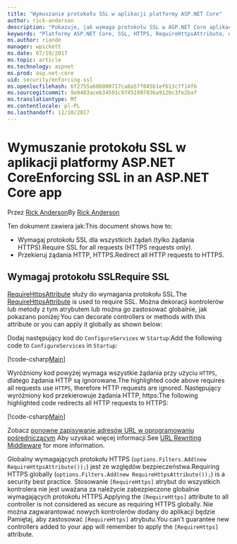 ```yaml
---
title: "Wymuszanie protokołu SSL w aplikacji platformy ASP.NET Core"
author: rick-anderson
description: "Pokazuje, jak wymaga protokołu SSL w ASP.NET Core aplikacji sieci web"
keywords: "Platformy ASP.NET Core, SSL, HTTPS, RequireHttpsAttribute, usługi IIS Express"
ms.author: riande
manager: wpickett
ms.date: 07/19/2017
ms.topic: article
ms.technology: aspnet
ms.prod: asp.net-core
uid: security/enforcing-ssl
ms.openlocfilehash: 6f2755a606000717ca8a57f045b1ef613c7f14f6
ms.sourcegitcommit: 9a9483aceb34591c97451997036a9120c3fe2baf
ms.translationtype: MT
ms.contentlocale: pl-PL
ms.lasthandoff: 11/10/2017
---
```

# <a name="enforcing-ssl-in-an-aspnet-core-app"></a><span data-ttu-id="110d1-104">Wymuszanie protokołu SSL w aplikacji platformy ASP.NET Core</span><span class="sxs-lookup"><span data-stu-id="110d1-104">Enforcing SSL in an ASP.NET Core app</span></span>

<span data-ttu-id="110d1-105">Przez [Rick Anderson](https://twitter.com/RickAndMSFT)</span><span class="sxs-lookup"><span data-stu-id="110d1-105">By [Rick Anderson](https://twitter.com/RickAndMSFT)</span></span>

<span data-ttu-id="110d1-106">Ten dokument zawiera jak:</span><span class="sxs-lookup"><span data-stu-id="110d1-106">This document shows how to:</span></span>

- <span data-ttu-id="110d1-107">Wymagaj protokołu SSL dla wszystkich żądań (tylko żądania HTTPS).</span><span class="sxs-lookup"><span data-stu-id="110d1-107">Require SSL for all requests (HTTPS requests only).</span></span>
- <span data-ttu-id="110d1-108">Przekieruj żądania HTTP, HTTPS.</span><span class="sxs-lookup"><span data-stu-id="110d1-108">Redirect all HTTP requests to HTTPS.</span></span>

## <a name="require-ssl"></a><span data-ttu-id="110d1-109">Wymagaj protokołu SSL</span><span class="sxs-lookup"><span data-stu-id="110d1-109">Require SSL</span></span>

<span data-ttu-id="110d1-110">[RequireHttpsAttribute](https://docs.microsoft.com/aspnet/core/api/microsoft.aspnetcore.mvc.requirehttpsattribute) służy do wymagania protokołu SSL.</span><span class="sxs-lookup"><span data-stu-id="110d1-110">The [RequireHttpsAttribute](https://docs.microsoft.com/aspnet/core/api/microsoft.aspnetcore.mvc.requirehttpsattribute) is used to require SSL.</span></span> <span data-ttu-id="110d1-111">Można dekoracji kontrolerów lub metody z tym atrybutem lub można go zastosować globalnie, jak pokazano poniżej:</span><span class="sxs-lookup"><span data-stu-id="110d1-111">You can decorate controllers or methods with this attribute or you can apply it globally as shown below:</span></span>

<span data-ttu-id="110d1-112">Dodaj następujący kod do `ConfigureServices` w `Startup`:</span><span class="sxs-lookup"><span data-stu-id="110d1-112">Add the following code to `ConfigureServices` in `Startup`:</span></span>

[!code-csharp[Main](authentication/accconfirm/sample/WebApp1/Startup.cs?name=snippet2&highlight=4-)]

<span data-ttu-id="110d1-113">Wyróżniony kod powyżej wymaga wszystkie żądania przy użyciu `HTTPS`, dlatego żądania HTTP są ignorowane.</span><span class="sxs-lookup"><span data-stu-id="110d1-113">The highlighted code above requires all requests use `HTTPS`, therefore HTTP requests are ignored.</span></span> <span data-ttu-id="110d1-114">Następujący wyróżniony kod przekierowuje żądania HTTP, https:</span><span class="sxs-lookup"><span data-stu-id="110d1-114">The following highlighted code redirects all HTTP requests to HTTPS:</span></span>

[!code-csharp[Main](authentication/accconfirm/sample/WebApp1/Startup.cs?name=snippet_AddRedirectToHttps&highlight=7-)]

<span data-ttu-id="110d1-115">Zobacz [ponowne zapisywanie adresów URL w oprogramowaniu pośredniczącym](xref:fundamentals/url-rewriting) Aby uzyskać więcej informacji.</span><span class="sxs-lookup"><span data-stu-id="110d1-115">See [URL Rewriting Middleware](xref:fundamentals/url-rewriting) for more information.</span></span>

<span data-ttu-id="110d1-116">Globalny wymagających protokołu HTTPS (`options.Filters.Add(new RequireHttpsAttribute());`) jest ze względów bezpieczeństwa.</span><span class="sxs-lookup"><span data-stu-id="110d1-116">Requiring HTTPS globally (`options.Filters.Add(new RequireHttpsAttribute());`) is a security best practice.</span></span> <span data-ttu-id="110d1-117">Stosowanie `[RequireHttps]` atrybut do wszystkich kontrolera nie jest uważana za należycie zabezpieczone globalnie wymagających protokołu HTTPS.</span><span class="sxs-lookup"><span data-stu-id="110d1-117">Applying the `[RequireHttps]` attribute to all controller is not considered as secure as requiring HTTPS globally.</span></span> <span data-ttu-id="110d1-118">Nie można zagwarantować nowych kontrolerów dodany do aplikacji będzie Pamiętaj, aby zastosować `[RequireHttps]` atrybutu.</span><span class="sxs-lookup"><span data-stu-id="110d1-118">You can't guarantee new controllers added to your app will remember to apply the `[RequireHttps]` attribute.</span></span>
